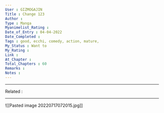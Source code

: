 ```yaml
---
User : GIZMOGAJIN
Title : Change 123
Author : 
Type : Manga
Myanimelist_Rating : 
Date_of_Entry : 04-04-2022 
Date_Completed : 
Tags : good, ecchi, comedy, action, mature, 
My_Status : Want to 
My_Rating : 
Link : 
At_Chapter : 
Total_Chapters : 60
Remarks : 
Notes :  
---
```

---
Related : 

---
![[Pasted image 20220717072015.jpg]]